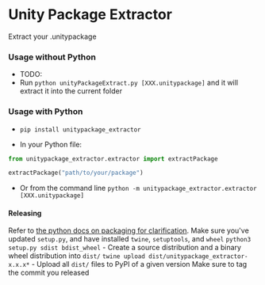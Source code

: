 # Unity Package Extractor

Extract your .unitypackage

### Usage without Python

* TODO:
* Run `python unityPackageExtract.py [XXX.unitypackage]` and it will extract it into the current folder

### Usage with Python

* `pip install unitypackage_extractor`

* In your Python file:
```python
from unitypackage_extractor.extractor import extractPackage

extractPackage("path/to/your/package")
```

* Or from the command line `python -m unitypackage_extractor.extractor [XXX.unitypackage]`

#### Releasing
Refer to [the python docs on packaging for clarification](https://packaging.python.org/tutorials/packaging-projects/).
Make sure you've updated `setup.py`, and have installed `twine`, `setuptools`, and `wheel`
`python3 setup.py sdist bdist_wheel` - Create a source distribution and a binary wheel distribution into `dist/`
`twine upload dist/unitypackage_extractor-x.x.x*` - Upload all `dist/` files to PyPI of a given version
Make sure to tag the commit you released